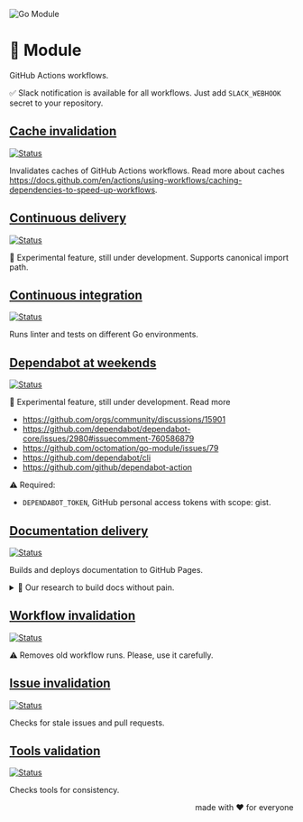 ![Go Module][social.image]

# 🧩 Module

GitHub Actions workflows.

✅ Slack notification is available for all workflows.
Just add `SLACK_WEBHOOK` secret to your repository.

## [Cache invalidation](caches.yml)

[![Status][caches.icon]][caches.page]

Invalidates caches of GitHub Actions workflows.
Read more about caches https://docs.github.com/en/actions/using-workflows/caching-dependencies-to-speed-up-workflows.

## [Continuous delivery](cd.yml)

[![Status][cd.icon]][cd.page]

🚧 Experimental feature, still under development.
Supports canonical import path.

## [Continuous integration](ci.yml)

[![Status][ci.icon]][ci.page]

Runs linter and tests on different Go environments.

## [Dependabot at weekends](deps.yml)

[![Status][deps.icon]][deps.page]

🚧 Experimental feature, still under development. Read more

- https://github.com/orgs/community/discussions/15901
- https://github.com/dependabot/dependabot-core/issues/2980#issuecomment-760586879
- https://github.com/octomation/go-module/issues/79
- https://github.com/dependabot/cli
- https://github.com/github/dependabot-action

⚠️ Required:

- `DEPENDABOT_TOKEN`, GitHub personal access tokens with scope: gist.

## [Documentation delivery](docs.yml)

[![Status][docs.icon]][docs.page]

Builds and deploys documentation to GitHub Pages.

<details>
  <summary>📖 Our research to build docs without pain.</summary>

### Requirements

- Based on MDX,
- Zero config,
- Easy to customize,
- Minimal dependencies,
- Maintained, secured, and fast.

### Candidates

**Raw**

- [MDX](https://mdxjs.com),
  - https://github.com/mdx-js/mdx,
  - https://github.com/mdx-js/awesome.
- [Markdoc](https://markdoc.dev),
  - https://github.com/markdoc/markdoc.
- [Next.js](https://nextjs.org),
  - https://github.com/vercel/next.js,
  - https://nextjs.org/docs/advanced-features/using-mdx.

**Turnkey solutions**

- [Docusaurus](https://docusaurus.io),
  - https://github.com/facebook/docusaurus.
- [Docz](https://www.docz.site),
  - https://github.com/doczjs/docz.
- [Nextra](https://nextra.site),
  - https://github.com/shuding/nextra,
  - Example: [Cal.com Docs](https://cal.com/docs).

**Static site generators**

- [Gatsby](https://www.gatsbyjs.org),
  - https://github.com/gatsbyjs/gatsby.
- [Hexo](https://hexo.io),
  - https://github.com/hexojs/hexo.
- [Hugo](https://gohugo.io),
  - https://github.com/gohugoio/hugo.

**Alternatives**

- [MkDocs](https://www.mkdocs.org),
  - https://github.com/mkdocs/mkdocs.
</details>

## [Workflow invalidation](runs.yml)

[![Status][runs.icon]][runs.page]

⚠️ Removes old workflow runs. Please, use it carefully.

## [Issue invalidation](stale.yml)

[![Status][stale.icon]][stale.page]

Checks for stale issues and pull requests.

## [Tools validation](tools.yml)

[![Status][tools.icon]][tools.page]

Checks tools for consistency.

<p align="right">made with ❤️ for everyone</p>

[caches.icon]:      https://github.com/octomation/go-module/actions/workflows/caches.yml/badge.svg
[caches.page]:      https://github.com/octomation/go-module/actions/workflows/caches.yml
[cd.icon]:          https://github.com/octomation/go-module/actions/workflows/cd.yml/badge.svg
[cd.page]:          https://github.com/octomation/go-module/actions/workflows/cd.yml
[ci.icon]:          https://github.com/octomation/go-module/actions/workflows/ci.yml/badge.svg
[ci.page]:          https://github.com/octomation/go-module/actions/workflows/ci.yml
[deps.icon]:        https://github.com/octomation/go-module/actions/workflows/deps.yml/badge.svg
[deps.page]:        https://github.com/octomation/go-module/actions/workflows/deps.yml
[docs.icon]:        https://github.com/octomation/go-module/actions/workflows/docs.yml/badge.svg
[docs.page]:        https://github.com/octomation/go-module/actions/workflows/docs.yml
[runs.icon]:        https://github.com/octomation/go-module/actions/workflows/runs.yml/badge.svg
[runs.page]:        https://github.com/octomation/go-module/actions/workflows/runs.yml
[stale.icon]:       https://github.com/octomation/go-module/actions/workflows/stale.yml/badge.svg
[stale.page]:       https://github.com/octomation/go-module/actions/workflows/stale.yml
[tools.icon]:       https://github.com/octomation/go-module/actions/workflows/tools.yml/badge.svg
[tools.page]:       https://github.com/octomation/go-module/actions/workflows/tools.yml

[social.image]:     https://socialify.git.ci/octomation/go-module/image?description=1&font=Raleway&language=1&name=1&owner=1&pattern=Circuit%20Board&theme=Light
